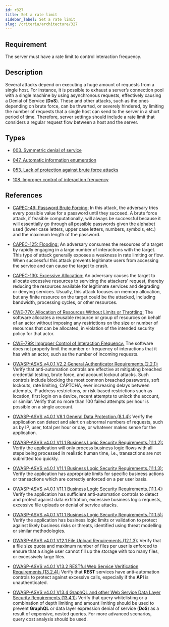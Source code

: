 ```yaml
---
id: r327
title: Set a rate limit
sidebar_label: Set a rate limit
slug: /criteria/architecture/327
---
```


## Requirement
The server must have a rate limit to control interaction frequency.

## Description
Several attacks depend on executing a huge amount of requests
from a single host.
For instance, it is possible to exhaust a server’s connection pool
with a single machine by using asynchronous requests,
effectively causing a Denial of Service (**DoS**).
These and other attacks, such as the ones depending on brute force,
can be thwarted, or severely hindered, by limiting the number of requests
that a single host can send to the server in a short period of time.
Therefore, server settings should include a rate limit
that considers a regular request flow between a host and the server.

## Types

- [003. Symmetric denial of service](/types/003)

- [047. Automatic information enumeration](/types/047)

- [053. Lack of protection against brute force attacks](/types/053)

- [108. Improper control of interaction frequency](/types/108)

## References

- [CAPEC-49: Password Brute Forcing:](https://capec.mitre.org/data/definitions/49.html)
In this attack, the adversary tries every possible value
for a password until they succeed.
A brute force attack, if feasible computationally, will always be successful
because it will essentially go through all possible passwords
given the alphabet used (lower case letters, upper case letters, numbers,
symbols, etc.) and the maximum length of the password.

- [CAPEC-125: Flooding:](https://capec.mitre.org/data/definitions/125.html)
An adversary consumes the resources of a target by rapidly engaging
in a large number of interactions with the target.
This type of attack generally exposes a weakness in rate limiting or flow.
When successful this attack prevents legitimate users from accessing
the service and can cause the target to crash.

- [CAPEC-130: Excessive Allocation:](https://capec.mitre.org/data/definitions/130.html)
An adversary causes the target to allocate excessive resources
to servicing the attackers' request, thereby reducing the resources available
for legitimate services and degrading or denying services.
Usually, this attack focuses on memory allocation,
but any finite resource on the target could be the attacked,
including bandwidth, processing cycles, or other resources.

- [CWE-770: Allocation of Resources Without Limits or Throttling:](https://cwe.mitre.org/data/definitions/770.html)
The software allocates a reusable resource or group of resources on behalf
of an actor without imposing any restrictions on the size
or number of resources that can be allocated,
in violation of the intended security policy for that actor.

- [CWE-799: Improper Control of Interaction Frequency:](https://cwe.mitre.org/data/definitions/799.html)
The software does not properly limit the number or frequency of interactions
that it has with an actor, such as the number of incoming requests.

- [OWASP-ASVS v4.0.1 V2.2 General Authenticator Requirements.(2.2.1):](https://owasp.org/www-project-application-security-verification-standard/)
Verify that anti-automation controls are effective at mitigating
breached credential testing, brute force, and account lockout attacks.
Such controls include blocking the most common breached passwords,
soft lockouts, rate limiting, CAPTCHA, ever increasing delays between attempts,
IP address restrictions, or risk-based restrictions such as location,
first login on a device, recent attempts to unlock the account, or similar.
Verify that no more than 100 failed attempts per hour
is possible on a single account.

- [OWASP-ASVS v4.0.1 V8.1 General Data Protection.(8.1.4):](https://owasp.org/www-project-application-security-verification-standard/)
Verify the application can detect and alert on abnormal numbers of requests,
such as by IP, user, total per hour or day,
or whatever makes sense for the application.

- [OWASP-ASVS v4.0.1 V11.1 Business Logic Security Requirements.(11.1.2):](https://owasp.org/www-project-application-security-verification-standard/)
Verify the application will only process business logic flows
with all steps being processed in realistic human time, i.e.,
transactions are not submitted too quickly.

- [OWASP-ASVS v4.0.1 V11.1 Business Logic Security Requirements.(11.1.3):](https://owasp.org/www-project-application-security-verification-standard/)
Verify the application has appropriate limits for specific business actions
or transactions which are correctly enforced on a per user basis.

- [OWASP-ASVS v4.0.1 V11.1 Business Logic Security Requirements.(11.1.4):](https://owasp.org/www-project-application-security-verification-standard/)
Verify the application has sufficient anti-automation controls to detect
and protect against data exfiltration, excessive business logic requests,
excessive file uploads or denial of service attacks.

- [OWASP-ASVS v4.0.1 V11.1 Business Logic Security Requirements.(11.1.5):](https://owasp.org/www-project-application-security-verification-standard/)
Verify the application has business logic limits or
validation to protect against likely business risks or threats,
identified using threat modelling or similar methodologies.

- [OWASP-ASVS v4.0.1 V12.1 File Upload Requirements.(12.1.3):](https://owasp.org/www-project-application-security-verification-standard/)
Verify that a file size quota and maximum number of files per user
is enforced to ensure that a single user cannot fill up the storage
with too many files, or excessively large files.

- [OWASP-ASVS v4.0.1 V13.2 RESTful Web Service Verification Requirements.(13.2.4):](https://owasp.org/www-project-application-security-verification-standard/)
Verify that **REST** services have anti-automation controls to protect
against excessive calls, especially if the **API** is unauthenticated.

- [OWASP-ASVS v4.0.1 V13.4 GraphQL and other Web Service Data Layer Security Requirements.(13.4.1):](https://owasp.org/www-project-application-security-verification-standard/)
Verify that query whitelisting or a combination of depth limiting
and amount limiting should be used to prevent **GraphQL**
or data layer expression denial of service (**DoS**) as a result of expensive,
nested queries. For more advanced scenarios,
query cost analysis should be used.

